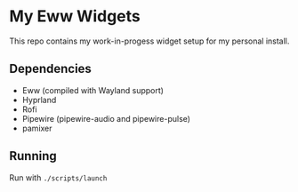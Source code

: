 # My Eww Widgets

This repo contains my work-in-progess widget setup for my personal install.

## Dependencies

- Eww (compiled with Wayland support)
- Hyprland
- Rofi
- Pipewire (pipewire-audio and pipewire-pulse)
- pamixer

## Running

Run with `./scripts/launch`
